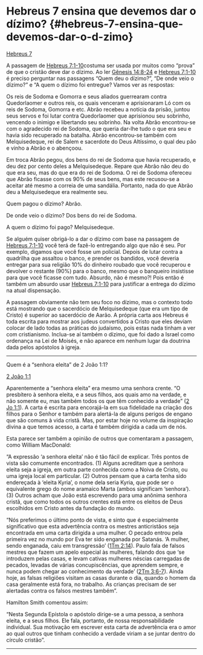 # Hebreus 7 ensina que devemos dar o dízimo? {#hebreus-7-ensina-que-devemos-dar-o-d-zimo}

[Hebreus 7](http://bibliaonline.com.br/acf/hb/7)

A passagem de [Hebreus 7:1-10](http://bibliaonline.com.br/acf/hb/7/1-10)costuma ser usada por muitos como “prova” de que o cristão deve dar o dízimo. Ao ler [Gênesis 14:8-24](http://bibliaonline.com.br/acf/gn/14/8-24) e [Hebreus 7:1-10](http://bibliaonline.com.br/acf/hb/7/1-10) é preciso perguntar nas passagens “Quem deu o dízimo?”, “De onde veio o dízimo?” e “A quem o dízimo foi entregue? Vamos ver as respostas:

Os reis de Sodoma e Gomorra e seus aliados guerrearam contra Quedorlaomer e outros reis, os quais venceram e aprisionaram Ló com os reis de Sodoma, Gomorra e etc. Abrão recebeu a notícia da prisão, juntou seus servos e foi lutar contra Quedorlaomer que aprisionou seu sobrinho, vencendo o inimigo e libertando seu sobrinho. Na volta Abrão encontrou-se com o agradecido rei de Sodoma, que queria dar-lhe tudo o que era seu e havia sido recuperado na batalha. Abrão encontrou-se também com Melquisedeque, rei de Salem e sacerdote do Deus Altíssimo, o qual deu pão e vinho a Abrão e o abençoou.

Em troca Abrão pegou, dos bens do rei de Sodoma que havia recuperado, e deu dez por cento deles a Melquisedeque. Repare que Abrão não deu do que era seu, mas do que era do rei de Sodoma. O rei de Sodoma ofereceu que Abrão ficasse com os 90% de seus bens, mas este recusou-se a aceitar até mesmo a correia de uma sandália. Portanto, nada do que Abrão deu a Melquisedeque era realmente seu.

Quem pagou o dízimo? Abrão.

De onde veio o dízimo? Dos bens do rei de Sodoma.

A quem o dízimo foi pago? Melquisedeque.

Se alguém quiser obrigá-lo a dar o dízimo com base na passagem de [Hebreus 7:1-10](http://bibliaonline.com.br/acf/hb/7/1-10) você terá de fazê-lo entregando algo que não é seu. Por exemplo, digamos que você fosse um policial. Depois de lutar contra a quadrilha que assaltou o banco, e prender os bandidos, você deveria entregar para sua religião 10% do dinheiro roubado que você recuperou e devolver o restante (90%) para o banco, mesmo que o banqueiro insistisse para que você ficasse com tudo. Absurdo, não é mesmo?! Pois então é também um absurdo usar [Hebreus 7:1-10](http://bibliaonline.com.br/acf/hb/7/1-10) para justificar a entrega do dízimo na atual dispensação.

A passagem obviamente não tem seu foco no dízimo, mas o contexto todo está mostrando que o sacerdócio de Melquisedeque (que era um tipo de Cristo) é superior ao sacerdócio de Aarão. A própria carta aos Hebreus é toda escrita para mostrar aos judeus convertidos a Cristo que eles deviam colocar de lado todas as práticas do judaísmo, pois estas nada tinham a ver com cristianismo. Inclua-se aí também o dízimo, que foi dado a Israel como ordenança na Lei de Moisés, e não aparece em nenhum lugar da doutrina dada pelos apóstolos à igreja.

*****

Quem é a “senhora eleita” de 2 João 1:1?

[2 João 1:1](http://bibliaonline.com.br/acf/2jo/1/1)

Aparentemente a “senhora eleita” era mesmo uma senhora crente. “O presbítero à senhora eleita, e a seus filhos, aos quais amo na verdade, e não somente eu, mas também todos os que têm conhecido a verdade” ([2 Jo 1:1](http://bibliaonline.com.br/acf/2jo/1/1)). A carta é escrita para encorajá-la em sua fidelidade na criação dos filhos para o Senhor e também para alertá-la de alguns perigos de engano que são comuns à vida cristã. Mas, por estar hoje no volume da inspiração divina a que temos acesso, a carta é também dirigida a cada um de nós.

Esta parece ser também a opinião de outros que comentaram a passagem, como William MacDonald:

“A expressão ‘a senhora eleita’ não é tão fácil de explicar. Três pontos de vista são comumente encontrados. (1) Alguns acreditam que a senhora eleita seja a igreja, em outra parte conhecida como a Noiva de Cristo, ou uma igreja local em particular. (2) Outros pensam que a carta tenha sido endereçada à ‘eleita Kyria’, o nome dela seria Kyria, que pode ser o equivalente grego do nome aramaico Marta (ambos significam ‘senhora’). (3) Outros acham que João está escrevendo para uma anônima senhora cristã, que como todos os outros crentes está entre os eleitos de Deus escolhidos em Cristo antes da fundação do mundo.

“Nós preferimos o último ponto de vista, e sinto que é especialmente significativo que esta advertência contra os mestres anticristãos seja encontrada em uma carta dirigida a uma mulher. O pecado entrou pela primeira vez no mundo por Eva ter sido enganada por Satanás. ‘A mulher, sendo enganada, caiu em transgressão’ ([1Tm 2:14](http://bibliaonline.com.br/acf/1tm/2/14)). Paulo fala de falsos mestres que fazem um apelo especial às mulheres, falando dos que ‘se introduzem pelas casas, e levam cativas mulheres néscias carregadas de pecados, levadas de várias concupiscências, que aprendem sempre, e nunca podem chegar ao conhecimento da verdade’ ([2Tm 3:6-7](http://bibliaonline.com.br/acf/2tm/3/6-7)). Ainda hoje, as falsas religiões visitam as casas durante o dia, quando o homem da casa geralmente está fora, no trabalho. As crianças precisam de ser alertadas contra os falsos mestres também”.

Hamilton Smith comentou assim:

“Nesta Segunda Epístola o apóstolo dirige-se a uma pessoa, a senhora eleita, e a seus filhos. Ele fala, portanto, de nossa responsabilidade individual. Sua motivação em escrever esta carta de advertência era o amor ao qual outros que tinham conhecido a verdade viriam a se juntar dentro do círculo cristão”.

*****